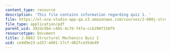 ```yaml
---
content_type: resource
description: 'This file contains information regarding quiz 1. '
file: https://ol-ocw-studio-app-qa.s3.amazonaws.com/courses/2-080j-structural-mechanics-fall-2013/ce4d9e23a157e60117cfd02fce35de49_MIT2_080JF13_Quiz_1.pdf
file_type: application/pdf
parent_uid: 392dc9b4-c4b5-4c7d-f47a-ccb290f318f9
resourcetype: Document
title: 2.080J Structural Mechanics Quiz 1
uid: ce4d9e23-a157-e601-17cf-d02fce35de49
---
```


